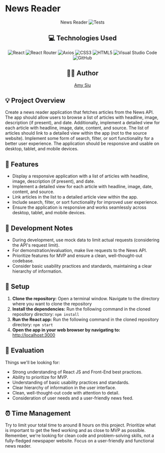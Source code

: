 # News Reader

<div align="center">
  
  News Reader
 ![Tests](https://badgen.net/badge/tests/passing/green?icon=github)

  ## 💻 Technologies Used
![React](https://img.shields.io/badge/javascript-%23323330.svg?style=for-the-badge&logo=javascript&logoColor=%23F7DF1E)
![React Router](https://img.shields.io/badge/react--router-%23CA4245.svg?style=for-the-badge&logo=react-router&logoColor=white)
![Axios](https://img.shields.io/badge/Axios-%23323330.svg?style=for-the-badge&logo=axios&logoColor=white)
![CSS3](https://img.shields.io/badge/css3-%231572B6.svg?style=for-the-badge&logo=css3&logoColor=white)
![HTML5](https://img.shields.io/badge/html5-%23E34F26.svg?style=for-the-badge&logo=html5&logoColor=white)
![Visual Studio Code](https://img.shields.io/badge/Visual%20Studio%20Code-0078d7.svg?style=for-the-badge&logo=visual-studio-code&logoColor=white)
![GitHub](https://img.shields.io/badge/github-%23121011.svg?style=for-the-badge&logo=github&logoColor=white)

  ## 👨‍💻 Author
[Amy Siu](https://github.com/asiu1028) 
</div>

## 💡 Project Overview
Create a news reader application that fetches articles from the News API. The app should allow users to browse a list of articles with headline, image, description (if present), and date. Additionally, implement a detailed view for each article with headline, image, date, content, and source. The list of articles should link to a detailed view within the app (not to the source website). Implement some form of search, filter, or sort functionality for a better user experience. The application should be responsive and usable on desktop, tablet, and mobile devices.

## 🚀 Features
- Display a responsive application with a list of articles with headline, image, description (if present), and date.
- Implement a detailed view for each article with headline, image, date, content, and source.
- Link articles in the list to a detailed article view within the app.
- Include search, filter, or sort functionality for improved user experience.
- Ensure the application is responsive and works seamlessly across desktop, tablet, and mobile devices.

## 📝 Development Notes
- During development, use mock data to limit actual requests (considering the API's request limit).
- For demonstration/evaluation, make live requests to the News API.
- Prioritize features for MVP and ensure a clean, well-thought-out codebase.
- Consider basic usability practices and standards, maintaining a clear hierarchy of information.

## 🔧 Setup
1. **Clone the repository:** Open a terminal window. Navigate to the directory where you want to clone the repository
2. **Install the dependencies:** Run the following command in the cloned repository directory: `npm install`
3. **Run the React app:** Run the following command in the cloned repository directory: `npm start`
4. **Open the app in your web browser by navigating to:** [http://localhost:3000](http://localhost:3000)

## 🧐 Evaluation
Things we'll be looking for:
- Strong understanding of React JS and Front-End best practices.
- Ability to prioritize for MVP.
- Understanding of basic usability practices and standards.
- Clear hierarchy of information in the user interface.
- Clean, well-thought-out code with attention to detail.
- Consideration of user needs and a user-friendly news feed.

## ⏰ Time Management
Try to limit your total time to around 8 hours on this project. Prioritize what is important to get the feed working and as close to MVP as possible. Remember, we're looking for clean code and problem-solving skills, not a fully-fledged newspaper website. Focus on a user-friendly and functional news reader.
